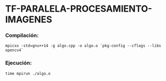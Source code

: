 # TF-PARALELA-PROCESAMIENTO-IMAGENES

### Compilación:
```
mpicxx -std=gnu++14 -g algo.cpp -o algo.o `pkg-config --cflags --libs opencv4`
```
### Ejecución:
```
time mpirun ./algo.o
```

